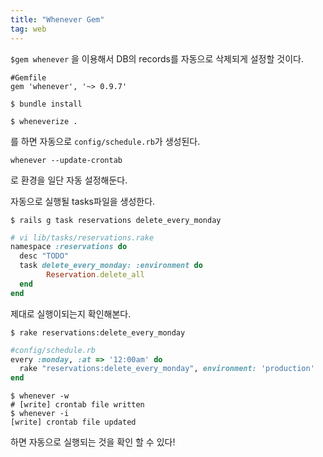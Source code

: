 ```yaml
---
title: "Whenever Gem"
tag: web
---
```


`$gem whenever` 을 이용해서 DB의 records를 자동으로 삭제되게 설정할 것이다.

```
#Gemfile
gem 'whenever', '~> 0.9.7'
```
```
$ bundle install
```

```
$ wheneverize .
```
를 하면 자동으로 `config/schedule.rb`가 생성된다.

```
whenever --update-crontab
```
로 환경을 일단 자동 설정해둔다.

자동으로 실행될 tasks파일을 생성한다.
```
$ rails g task reservations delete_every_monday
```
```ruby
# vi lib/tasks/reservations.rake
namespace :reservations do
  desc "TODO"
  task delete_every_monday: :environment do
        Reservation.delete_all
  end
end
```
제대로 실행이되는지 확인해본다.
```
$ rake reservations:delete_every_monday
```
```ruby
#config/schedule.rb
every :monday, :at => '12:00am' do
  rake "reservations:delete_every_monday", environment: 'production'
end
```
```
$ whenever -w
# [write] crontab file written
$ whenever -i
[write] crontab file updated
```
하면 자동으로 실행되는 것을 확인 할 수 있다!